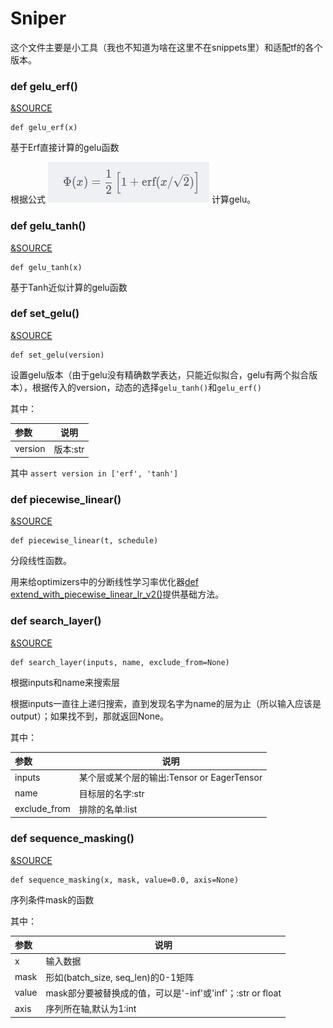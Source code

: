 # Sniper

这个文件主要是小工具（我也不知道为啥在这里不在snippets里）和适配tf的各个版本。


### def gelu_erf()

[&SOURCE](https://github.com/bojone/bert4keras/blob/master/bert4keras/backend.py#L28 )

    def gelu_erf(x)

基于Erf直接计算的gelu函数

根据公式
![img](../imgs/gelu_erf.jpg)
计算gelu。


### def gelu_tanh()

[&SOURCE](https://github.com/bojone/bert4keras/blob/master/bert4keras/backend.py#L34 )

    def gelu_tanh(x)

基于Tanh近似计算的gelu函数

### def set_gelu()

[&SOURCE](https://github.com/bojone/bert4keras/blob/master/bert4keras/backend.py#L43 )

    def set_gelu(version)

设置gelu版本（由于gelu没有精确数学表达，只能近似拟合，gelu有两个拟合版本），根据传入的version，动态的选择`gelu_tanh()`和`gelu_erf()`

其中：

|参数| 说明|
|:-----  |-----|
|version|版本:str|

其中 `assert version in ['erf', 'tanh']`

### def piecewise_linear()

[&SOURCE](https://github.com/bojone/bert4keras/blob/master/bert4keras/backend.py#L54 )

    def piecewise_linear(t, schedule)

分段线性函数。

用来给optimizers中的分断线性学习率优化器[def extend_with_piecewise_linear_lr_v2()](https://github.com/Sniper970119/bert4keras_document/tree/master/optimizers#def-extend_with_piecewise_linear_lr_v2() )提供基础方法。


### def search_layer()

[&SOURCE](https://github.com/bojone/bert4keras/blob/master/bert4keras/backend.py#L82 )

    def search_layer(inputs, name, exclude_from=None)

根据inputs和name来搜索层

根据inputs一直往上递归搜索，直到发现名字为name的层为止（所以输入应该是output）；如果找不到，那就返回None。

其中：

|参数| 说明|
|:-----  |-----|
|inputs|某个层或某个层的输出:Tensor or EagerTensor|
|name|目标层的名字:str|
|exclude_from|排除的名单:list|


### def sequence_masking()

[&SOURCE](https://github.com/bojone/bert4keras/blob/master/bert4keras/backend.py#L117 )

    def sequence_masking(x, mask, value=0.0, axis=None)


序列条件mask的函数


其中：

|参数| 说明|
|:-----  |-----|
|x|输入数据 |
|mask|形如(batch_size, seq_len)的0-1矩阵|
|value| mask部分要被替换成的值，可以是'-inf'或'inf'；:str or float|
|axis|序列所在轴,默认为1:int|







